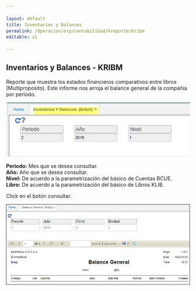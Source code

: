 ```yaml
---

layout: default
title: Inventarios y Balances
permalink: /Operacion/erp/contabilidad/kreporte/kribm
editable: si

---
```


## Inventarios y Balances - KRIBM
Reporte que muestra los estados financieros comparativos entre libros (Multiproposito).
Este informe nos arroja el balance general de la compañía por periodo.  

![](KRIBM1.png)

**Periodo:** Mes que se desea consultar.  
**Año:** Año que se desea consultar.  
**Nivel:** De acuerdo a la parametrización del básico de Cuentas BCUE.  
**Libro:** De acuerdo a la parametrización del básico de Libros KLIB.  

Click en el botón consultar.  

![](KRBG2.png)









